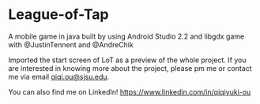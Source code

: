 # League-of-Tap
A mobile game in java built by using Android Studio 2.2 and libgdx game with @JustinTennent and @AndreChik

Imported the start screen of LoT as a preview of the whole project.
If you are interested in knowing more about the project, please pm me or contact me via email qiqi.ou@sjsu.edu.

You can also find me on LinkedIn! 
https://www.linkedin.com/in/qiqiyuki-ou
